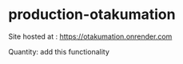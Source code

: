 # production-otakumation

Site hosted at : https://otakumation.onrender.com

Quantity: add this functionality   
